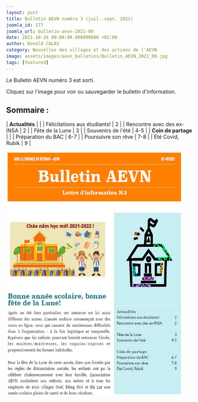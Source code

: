 ```yaml
---
layout: post
title: Bulletin AEVN numéro 3 (juil.-sept. 2021) 
joomla_id: 177
joomla_url: bulletin-aevn-2021-09
date: 2021-10-26 00:00:00.000000000 +02:00
author: Donald CALAS
category: Nouvelles des villages et des actions de l'AEVN
image: assets/images/aevn_bulletins/Bulletin_AEVN_2021_09.jpg
tags: [featured]
---
```


Le Bulletin AEVN numéro 3 est sorti.

Cliquez sur l'image pour voir ou sauvegarder le bulletin d'information.

## Sommaire :

| **Actualités**        |            |
| Félicitations aux étudiants!      | 2 |
| Rencontre avec des ex-INSA     | 2      |
| Fête de la Lune | 3      |
| Souvenirs de l'été | 4-5      |
| **Coin de partage** |       |
| Préparation du BAC | 6-7      |
| Poursuivre son rêve | 7-8      |
| Été Covid, Rubik | 9      |


<a title="Bulletin AEVN septembre 2021" href="/assets/images/aevn_bulletins/Bulletin_AEVN_2021_09.pdf" target="_blank" rel="noopener noreferrer"><img title="Bulletin AEVN septembre 2021" src="/assets/images/aevn_bulletins/Bulletin_AEVN_2021_09.jpg" alt="Bulletin AEVN septembre 2021" width="480" height="660" /></a>